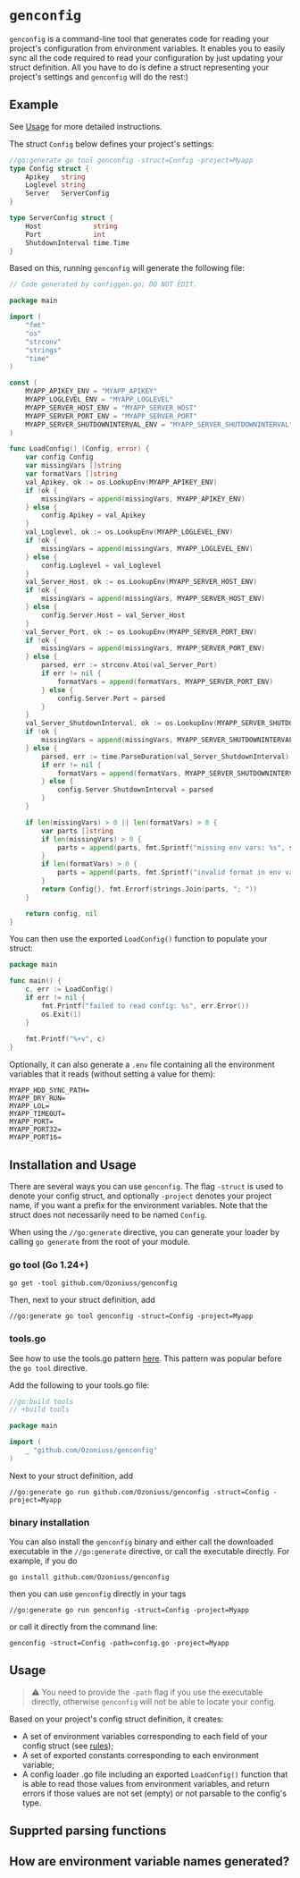 # `genconfig`

`genconfig` is a command-line tool that generates code for reading your project's configuration from environment variables. It enables you to easily sync all the code required to read your configuration by just updating your struct definition. All you have to do is define a struct representing your project's settings and `genconfig` will do the rest:)

## Example

See [Usage](#usage) for more detailed instructions.

The struct `Config` below defines your project's settings:

```go
//go:generate go tool genconfig -struct=Config -project=Myapp
type Config struct {
	Apikey   string
	Loglevel string
	Server   ServerConfig
}

type ServerConfig struct {
	Host             string
	Port             int
	ShutdownInterval time.Time
}
```

Based on this, running `genconfig` will generate the following file:

```go
// Code generated by configgen.go; DO NOT EDIT.

package main

import (
    "fmt"
    "os"
    "strconv"
    "strings"
    "time"
)

const (
    MYAPP_APIKEY_ENV = "MYAPP_APIKEY"
    MYAPP_LOGLEVEL_ENV = "MYAPP_LOGLEVEL"
    MYAPP_SERVER_HOST_ENV = "MYAPP_SERVER_HOST"
    MYAPP_SERVER_PORT_ENV = "MYAPP_SERVER_PORT"
    MYAPP_SERVER_SHUTDOWNINTERVAL_ENV = "MYAPP_SERVER_SHUTDOWNINTERVAL"
)

func LoadConfig() (Config, error) {
    var config Config
    var missingVars []string
    var formatVars []string
    val_Apikey, ok := os.LookupEnv(MYAPP_APIKEY_ENV)
    if !ok {
        missingVars = append(missingVars, MYAPP_APIKEY_ENV)
    } else {
        config.Apikey = val_Apikey
    }
    val_Loglevel, ok := os.LookupEnv(MYAPP_LOGLEVEL_ENV)
    if !ok {
        missingVars = append(missingVars, MYAPP_LOGLEVEL_ENV)
    } else {
        config.Loglevel = val_Loglevel
    }
    val_Server_Host, ok := os.LookupEnv(MYAPP_SERVER_HOST_ENV)
    if !ok {
        missingVars = append(missingVars, MYAPP_SERVER_HOST_ENV)
    } else {
        config.Server.Host = val_Server_Host
    }
    val_Server_Port, ok := os.LookupEnv(MYAPP_SERVER_PORT_ENV)
    if !ok {
        missingVars = append(missingVars, MYAPP_SERVER_PORT_ENV)
    } else {
        parsed, err := strconv.Atoi(val_Server_Port)
        if err != nil {
            formatVars = append(formatVars, MYAPP_SERVER_PORT_ENV)
        } else {
            config.Server.Port = parsed
        }
    }
    val_Server_ShutdownInterval, ok := os.LookupEnv(MYAPP_SERVER_SHUTDOWNINTERVAL_ENV)
    if !ok {
        missingVars = append(missingVars, MYAPP_SERVER_SHUTDOWNINTERVAL_ENV)
    } else {
        parsed, err := time.ParseDuration(val_Server_ShutdownInterval)
        if err != nil {
            formatVars = append(formatVars, MYAPP_SERVER_SHUTDOWNINTERVAL_ENV)
        } else {
            config.Server.ShutdownInterval = parsed
        }
    }

    if len(missingVars) > 0 || len(formatVars) > 0 {
        var parts []string
        if len(missingVars) > 0 {
            parts = append(parts, fmt.Sprintf("missing env vars: %s", strings.Join(missingVars, ", ")))
        }
        if len(formatVars) > 0 {
            parts = append(parts, fmt.Sprintf("invalid format in env vars: %s", strings.Join(formatVars, ", ")))
        }
        return Config{}, fmt.Errorf(strings.Join(parts, "; "))
    }

    return config, nil
}
```

You can then use the exported `LoadConfig()` function to populate your struct:

```go
package main

func main() {
	c, err := LoadConfig()
	if err != nil {
		fmt.Printf("failed to read config: %s", err.Error())
		os.Exit(1)
	}
	
	fmt.Printf("%+v", c)
}
```

Optionally, it can also generate a `.env` file containing all the environment variables that it reads (without setting a value for them):

```
MYAPP_HDD_SYNC_PATH=
MYAPP_DRY_RUN=
MYAPP_LOL=
MYAPP_TIMEOUT=
MYAPP_PORT=
MYAPP_PORT32=
MYAPP_PORT16=
```

## Installation and Usage

There are several ways you can use `genconfig`. The flag `-struct` is used to denote your config struct, and optionally `-project` denotes your project name, if you want a prefix for the environment variables. Note that the struct does not necessarily need to be named `Config`.

When using the `//go:generate` directive, you can generate your loader by calling `go generate` from the root of your module.

### go tool (Go 1.24+)

```
go get -tool github.com/Ozoniuss/genconfig
```

Then, next to your struct definition, add

```
//go:generate go tool genconfig -struct=Config -project=Myapp
```

### tools.go 

See how to use the tools.go pattern [here](https://www.jvt.me/posts/2022/06/15/go-tools-dependency-management/). This pattern was popular before the `go tool` directive.

Add the following to your tools.go file:

```go
//go:build tools
// +build tools

package main

import (
	_ "github.com/Ozoniuss/genconfig"
)
```

Next to your struct definition, add

```
//go:generate go run github.com/Ozoniuss/genconfig -struct=Config -project=Myapp
```

### binary installation

You can also install the `genconfig` binary and either call the downloaded executable in the `//go:generate` directive, or call the executable directly. For example, if you do 

```
go install github.com/Ozoniuss/genconfig
```

then you can use `genconfig` directly in your tags

```
//go:generate go run genconfig -struct=Config -project=Myapp
```

or call it directly from the command line:

```
genconfig -struct=Config -path=config.go -project=Myapp
```

## Usage

> ⚠️ You need to provide the `-path` flag if you use the executable directly, otherwise `genconfig` will not be able to locate your config.

Based on your project's config struct definition, it creates:

- A set of environment variables corresponding to each field of your config struct (see [rules](#how-are-environment-variable-names-generated));
- A set of exported constants corresponding to each environment variable;
- A config loader .go file including an exported `LoadConfig()` function that is able to read those values from environment variables, and return errors if those values are not set (empty) or not parsable to the config's type.

## Supprted parsing functions

## How are environment variable names generated?